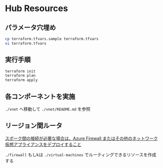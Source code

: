 Hub Resources
====

## パラメータ穴埋め

```sh
cp terraform.tfvars.sample terraform.tfvars
vi terraform.tfvars
```

## 実行手順

```sh
terraform init
terraform plan
terraform apply
```

## 各コンポーネントを実施

`./vnet` へ移動して `./vnet/README.md` を参照

## リージョン間ルータ

[スポーク間の接続が必要な場合は、Azure Firewall またはその他のネットワーク仮想アプライアンスをデプロイすること](https://docs.microsoft.com/ja-jp/azure/architecture/reference-architectures/hybrid-networking/hub-spoke?tabs=cli#spoke-connectivity)

`./firewall` もしkは `./virtual-machines` でルーティングできるリソースを作成する
